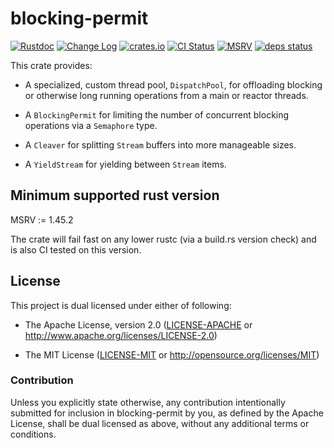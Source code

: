 # blocking-permit

[![Rustdoc](https://docs.rs/blocking-permit/badge.svg)](https://docs.rs/blocking-permit)
[![Change Log](https://img.shields.io/crates/v/blocking-permit.svg?maxAge=3600&label=change%20log&color=9cf)](https://github.com/dekellum/blocking-permit/blob/master/CHANGELOG.md)
[![crates.io](https://img.shields.io/crates/v/blocking-permit.svg?maxAge=3600)](https://crates.io/crates/blocking-permit)
[![CI Status](https://github.com/dekellum/blocking-permit/workflows/CI/badge.svg?branch=master)](https://github.com/dekellum/blocking-permit/actions?query=workflow%3ACI)
[![MSRV](https://img.shields.io/badge/rustc-%E2%89%A5%201.39-orange.svg)](https://github.com/rust-lang/rust/blob/master/RELEASES.md)
[![deps status](https://deps.rs/repo/github/dekellum/blocking-permit/status.svg)](https://deps.rs/repo/github/dekellum/blocking-permit)

This crate provides:

* A specialized, custom thread pool, `DispatchPool`, for offloading
  blocking or otherwise long running operations from a main or reactor
  threads.

* A `BlockingPermit` for limiting the number of concurrent blocking operations
  via a `Semaphore` type.

* A `Cleaver` for splitting `Stream` buffers into more manageable sizes.

* A `YieldStream` for yielding between `Stream` items.

## Minimum supported rust version

MSRV := 1.45.2

The crate will fail fast on any lower rustc (via a build.rs version
check) and is also CI tested on this version.

## License

This project is dual licensed under either of following:

* The Apache License, version 2.0 ([LICENSE-APACHE](LICENSE-APACHE)
  or http://www.apache.org/licenses/LICENSE-2.0)

* The MIT License ([LICENSE-MIT](LICENSE-MIT)
  or http://opensource.org/licenses/MIT)

### Contribution

Unless you explicitly state otherwise, any contribution intentionally submitted
for inclusion in blocking-permit by you, as defined by the Apache License, shall be
dual licensed as above, without any additional terms or conditions.
